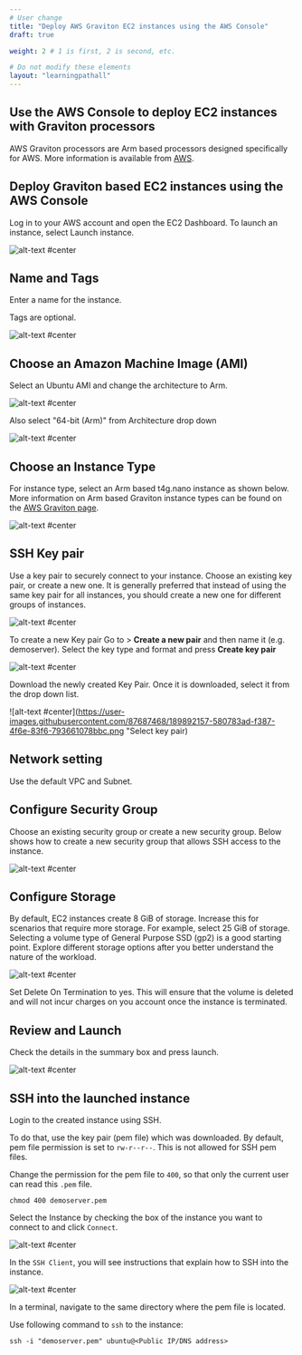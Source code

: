 ```yaml
---
# User change
title: "Deploy AWS Graviton EC2 instances using the AWS Console"
draft: true

weight: 2 # 1 is first, 2 is second, etc.

# Do not modify these elements
layout: "learningpathall"
---
```


##  Use the AWS Console to deploy EC2 instances with Graviton processors

AWS Graviton processors are Arm based processors designed specifically for AWS. More information is available from [AWS](https://aws.amazon.com/pm/ec2-graviton/).

## Deploy Graviton based EC2 instances using the AWS Console

Log in to your AWS account and open the EC2 Dashboard. To launch an instance, select Launch instance.

![alt-text #center](https://user-images.githubusercontent.com/87687468/189866780-e67c8a99-e5f2-445f-938c-a672cd926c4a.png "AWS Dashboard")
   
## Name and Tags

Enter a name for the instance.

Tags are optional.
    
![alt-text #center](https://user-images.githubusercontent.com/87687468/192811901-40232129-2405-4a33-803c-1a9e40934b44.png "Name and tags")

## Choose an Amazon Machine Image (AMI)

Select an Ubuntu AMI and change the architecture to Arm.
   
![alt-text #center](https://user-images.githubusercontent.com/87687468/192594550-95c51ac9-d1cd-4f0d-98f2-a1fce1a78b2d.png "Choose AMI")

Also select "64-bit (Arm)" from Architecture drop down
   
![alt-text #center](https://user-images.githubusercontent.com/87687468/192595418-c96ad1e5-8a74-43f8-83c7-d5c19f14ff4a.png "64-bit (Arm)")

## Choose an Instance Type

For instance type, select an Arm based t4g.nano instance as shown below. More information on Arm based Graviton instance types can be found on the [AWS Graviton page](https://aws.amazon.com/ec2/graviton/).
   
![alt-text #center](https://user-images.githubusercontent.com/87687468/192596029-21b7dcc2-917c-41d0-bda2-3763584f7f00.png "Instance Type")
 
## SSH Key pair

Use a key pair to securely connect to your instance. Choose an existing key pair, or create a new one. It is generally preferred that instead of using the same key pair for all instances, you should create a new one for different groups of instances.
   
![alt-text #center](https://user-images.githubusercontent.com/87687468/189890580-0b647d1e-baad-4597-95ad-7fcad81e9324.png "SSH Key pair")

To create a new Key pair Go to > **Create a new pair** and then name it (e.g. demoserver). Select the key type and format and press **Create key pair**

![alt-text #center](https://user-images.githubusercontent.com/87687468/189891219-ac02d5df-d247-4adb-8e3d-03c0212b9356.png "Create key pair")

Download the newly created Key Pair. Once it is downloaded, select it from the drop down list.
   
![alt-text #center](https://user-images.githubusercontent.com/87687468/189892157-580783ad-f387-4f6e-83f6-793661078bbc.png "Select key pair)

## Network setting

Use the default VPC and Subnet.

## Configure Security Group

Choose an existing security group or create a new security group. Below shows how to create a new security group that allows SSH access to the instance.
   
![alt-text #center](https://user-images.githubusercontent.com/87687468/189876379-1d9118c8-a9a6-4e6d-892a-e37443d37546.png "Security Group")
   
## Configure Storage

By default, EC2 instances create 8 GiB of storage. Increase this for scenarios that require more storage. For example, select  25 GiB of storage. Selecting a volume type of General Purpose SSD (gp2) is a good starting point. Explore different storage options after you better understand the nature of the workload.
   
![alt-text #center](https://user-images.githubusercontent.com/87687468/189878035-87d9721f-c58e-4ce7-800b-093d4d3e59ce.png "Storage")
   
Set Delete On Termination to yes. This will ensure that the volume is deleted and will not incur charges on you account once the instance is terminated.
   
## Review and Launch

Check the details in the summary box and press launch.

![alt-text #center](https://user-images.githubusercontent.com/87687468/189878839-3ef022f7-2be7-458a-b0ce-20cf5ee0bcaa.png "Review")

## SSH into the launched instance

Login to the created instance using SSH. 

To do that, use the key pair (pem file) which was downloaded. By default, pem file permission is set to `rw-r--r--`. This is not allowed for SSH pem files.

Change the permission for the pem file to `400`, so that only the current user can read this `.pem` file.
```console
chmod 400 demoserver.pem
```
Select the Instance by checking the box of the instance you want to connect to and click `Connect`.
   
![alt-text #center](https://user-images.githubusercontent.com/87687468/192154311-55889d4e-6dd2-4bc3-81a9-95cca7356e0a.png "Connect")
   
In the `SSH Client`, you will see instructions that explain how to SSH into the instance.
   
![alt-text #center](https://user-images.githubusercontent.com/87687468/190095052-41851f3d-61db-486f-9c00-2f504587bdcc.png "SSH Client")
   
In a terminal, navigate to the same directory where the pem file is located. 

Use following command to `ssh` to the instance:
```console
ssh -i "demoserver.pem" ubuntu@<Public IP/DNS address>
```
